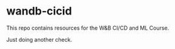 # wandb-cicid

This repo contains resources for the W&B CI/CD and ML Course.

Just doing another check.
